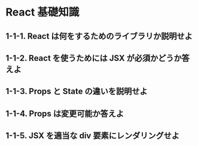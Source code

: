 # React 基礎知識

## 1-1-1. React は何をするためのライブラリか説明せよ

## 1-1-2. React を使うためには JSX が必須かどうか答えよ

## 1-1-3. Props と State の違いを説明せよ

## 1-1-4. Props は変更可能か答えよ

## 1-1-5. JSX を適当な div 要素にレンダリングせよ
